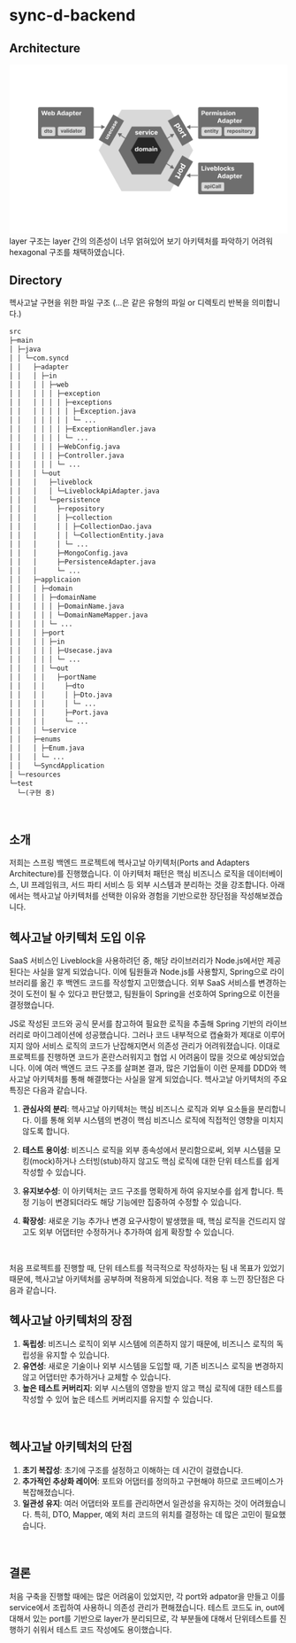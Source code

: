 # sync-d-backend

## Architecture
![](./docs/HexagonalArchitecture.png)
layer 구조는 layer 간의 의존성이 너무 얽혀있어 보기 아키텍처를 파악하기 어려워 hexagonal 구조를 채택하였습니다.

## Directory
헥사고날 구현을 위한 파일 구조 (...은 같은 유형의 파일 or 디렉토리 반복을 의미합니다.)
```
src
├─main
│ ├─java
│ │ └─com.syncd
│ │   ├─adapter
│ │   │ ├─in
│ │   │ │ ├─web
│ │   │ │ │ ├─exception
│ │   │ │ │ │ ├─exceptions
│ │   │ │ │ │ │ ├─Exception.java
│ │   │ │ │ │ │ └─ ...
│ │   │ │ │ │ ├─ExceptionHandler.java
│ │   │ │ │ │ └─ ...
│ │   │ │ │ ├─WebConfig.java
│ │   │ │ │ ├─Controller.java
│ │   │ │ │ └─ ...
│ │   │ └─out
│ │   │   ├─liveblock
│ │   │   │ └─LiveblockApiAdapter.java
│ │   │   └─persistence
│ │   │     ├─repository
│ │   │     │ ├─collection
│ │   │     │ │ ├─CollectionDao.java
│ │   │     │ │ └─CollectionEntity.java
│ │   │     │ └─ ...
│ │   │     ├─MongoConfig.java
│ │   │     ├─PersistenceAdapter.java
│ │   │     └─ ...
│ │   ├─applicaion
│ │   │ ├─domain
│ │   │ │ ├─domainName
│ │   │ │ │ ├─DomainName.java
│ │   │ │ │ └─DomainNameMapper.java
│ │   │ │ └─ ...
│ │   │ ├─port
│ │   │ │ ├─in
│ │   │ │ │ ├─Usecase.java
│ │   │ │ │ └─ ...
│ │   │ │ └─out
│ │   │ │   ├─portName
│ │   │ │     ├─dto
│ │   │ │     │ ├─Dto.java
│ │   │ │     │ └─ ...
│ │   │ │     ├─Port.java
│ │   │ │     └─ ...
│ │   │ └─service
│ │   ├─enums
│ │   │ ├─Enum.java
│ │   │ └─ ... 
│ │   └─SyncdApplication
│ └─resources
└─test
  └─(구현 중)
```
<br/>

## 소개

저희는 스프링 백엔드 프로젝트에 헥사고날 아키텍처(Ports and Adapters Architecture)를 진행했습니다. 이 아키텍처 패턴은 핵심 비즈니스 로직을 데이터베이스, UI 프레임워크, 서드 파티 서비스 등 외부 시스템과 분리하는 것을 강조합니다. 아래에서는 헥사고날 아키텍처를 선택한 이유와 경험을 기반으로한 장단점을 작성해보겠습니다.
<br/>

## 헥사고날 아키텍처 도입 이유

SaaS 서비스인 Liveblock을 사용하려던 중, 해당 라이브러리가 Node.js에서만 제공된다는 사실을 알게 되었습니다. 이에 팀원들과 Node.js를 사용할지, Spring으로 라이브러리를 옮긴 후 백엔드 코드를 작성할지 고민했습니다. 외부 SaaS 서비스를 변경하는 것이 도전이 될 수 있다고 판단했고, 팀원들이 Spring을 선호하여 Spring으로 이전을 결정했습니다.

JS로 작성된 코드와 공식 문서를 참고하여 필요한 로직을 추출해 Spring 기반의 라이브러리로 마이그레이션에 성공했습니다. 그러나 코드 내부적으로 캡슐화가 제대로 이루어지지 않아 서비스 로직의 코드가 난잡해지면서 의존성 관리가 어려워졌습니다. 이대로 프로젝트를 진행하면 코드가 혼란스러워지고 협업 시 어려움이 많을 것으로 예상되었습니다. 이에 여러 백엔드 코드 구조를 살펴본 결과, 많은 기업들이 이런 문제를 DDD와 헥사고날 아키텍처를 통해 해결했다는 사실을 알게 되었습니다. 헥사고날 아키텍처의 주요 특징은 다음과 같습니다.
1. **관심사의 분리**: 헥사고날 아키텍처는 핵심 비즈니스 로직과 외부 요소들을 분리합니다. 이를 통해 외부 시스템의 변경이 핵심 비즈니스 로직에 직접적인 영향을 미치지 않도록 합니다.

2. **테스트 용이성**: 비즈니스 로직을 외부 종속성에서 분리함으로써, 외부 시스템을 모킹(mock)하거나 스터빙(stub)하지 않고도 핵심 로직에 대한 단위 테스트를 쉽게 작성할 수 있습니다.

3. **유지보수성**: 이 아키텍처는 코드 구조를 명확하게 하여 유지보수를 쉽게 합니다. 특정 기능이 변경되더라도 해당 기능에만 집중하여 수정할 수 있습니다.

4. **확장성**: 새로운 기능 추가나 변경 요구사항이 발생했을 때, 핵심 로직을 건드리지 않고도 외부 어댑터만 수정하거나 추가하여 쉽게 확장할 수 있습니다.

<br/>

처음 프로젝트를 진행할 때, 단위 테스트를 적극적으로 작성하자는 팀 내 목표가 있었기 때문에, 헥사고날 아키텍처를 공부하며 적용하게 되었습니다. 적용 후 느낀 장단점은 다음과 같습니다.

## 헥사고날 아키텍처의 장점

1. **독립성**: 비즈니스 로직이 외부 시스템에 의존하지 않기 때문에, 비즈니스 로직의 독립성을 유지할 수 있습니다.
2. **유연성**: 새로운 기술이나 외부 시스템을 도입할 때, 기존 비즈니스 로직을 변경하지 않고 어댑터만 추가하거나 교체할 수 있습니다.
3. **높은 테스트 커버리지**: 외부 시스템의 영향을 받지 않고 핵심 로직에 대한 테스트를 작성할 수 있어 높은 테스트 커버리지를 유지할 수 있습니다.

<br/>

## 헥사고날 아키텍처의 단점

1. **초기 복잡성**: 초기에 구조를 설정하고 이해하는 데 시간이 걸렸습니다.
2. **추가적인 추상화 레이어**: 포트와 어댑터를 정의하고 구현해야 하므로 코드베이스가 복잡해졌습니다.
3. **일관성 유지**: 여러 어댑터와 포트를 관리하면서 일관성을 유지하는 것이 어려웠습니다. 특히, DTO, Mapper, 예외 처리 코드의 위치를 결정하는 데 많은 고민이 필요했습니다.
<br/>

## 결론

처음 구축을 진행할 때에는 많은 어려움이 있었지만, 각 port와 adpator을 만들고 이를 service에서 조립하여 사용하니 의존성 관리가 편해졌습니다.
테스트 코드도 in, out에 대해서 있는 port를 기반으로 layer가 분리되므로, 각 부분들에 대해서 단위테스트를 진행하기 쉬워서 테스트 코드 작성에도 용이했습니다.


